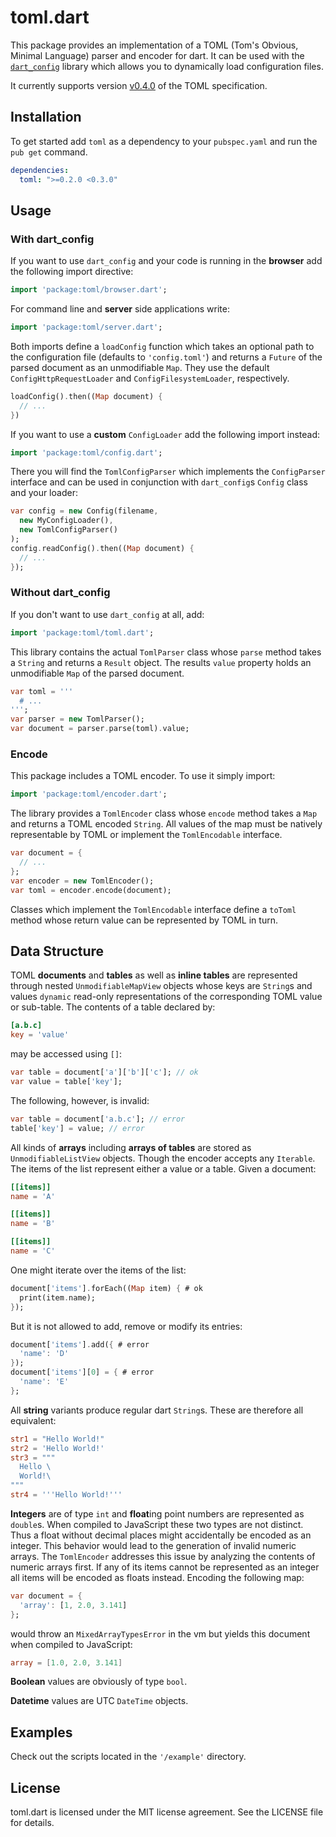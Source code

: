 toml.dart
=========

This package provides an implementation of a TOML (Tom's Obvious, Minimal 
Language) parser and encoder for dart.
It can be used with the
[`dart_config`](https://pub.dartlang.org/packages/dart_config)
library which allows you to dynamically load configuration files.

It currently supports version
[v0.4.0](https://github.com/toml-lang/toml/blob/master/versions/en/toml-v0.4.0.md) 
of the TOML specification.

## Installation

To get started add `toml` as a dependency to your `pubspec.yaml` and run the 
`pub get` command.
```yaml
dependencies:
  toml: ">=0.2.0 <0.3.0"
```

## Usage

### With dart_config

If you want to use `dart_config` and your code is running in the **browser** 
add the following import directive:
```dart
import 'package:toml/browser.dart';
```
For command line and **server** side applications write:
```dart
import 'package:toml/server.dart';
```

Both imports define a `loadConfig` function which takes an optional path to
the configuration file (defaults to `'config.toml'`) and returns a `Future` of
the parsed document as an unmodifiable `Map`.
They use the default `ConfigHttpRequestLoader` and `ConfigFilesystemLoader`,
respectively.
```dart
loadConfig().then((Map document) {
  // ...
})
```

If you want to use a **custom** `ConfigLoader` add the following import instead:
```dart
import 'package:toml/config.dart';
```
There you will find the `TomlConfigParser` which implements the `ConfigParser` 
interface and can be used in conjunction with `dart_config`s `Config` class and 
your loader:
```dart
var config = new Config(filename,
  new MyConfigLoader(),
  new TomlConfigParser()
);
config.readConfig().then((Map document) {
  // ...
});
```

### Without dart_config

If you don't want to use `dart_config` at all, add:
```dart
import 'package:toml/toml.dart';
```
This library contains the actual `TomlParser` class whose `parse` method 
takes a `String` and returns a `Result` object. The results `value` property 
holds an unmodifiable `Map` of the parsed document.
```dart
var toml = '''
  # ...
''';
var parser = new TomlParser();
var document = parser.parse(toml).value;
```

### Encode

This package includes a TOML encoder. To use it simply import:
```dart
import 'package:toml/encoder.dart';
```
The library provides a `TomlEncoder` class whose `encode` method takes
a `Map` and returns a TOML encoded `String`.
All values of the map must be natively representable by TOML or implement the 
`TomlEncodable` interface.
```dart
var document = {
  // ...
};
var encoder = new TomlEncoder();
var toml = encoder.encode(document);
```
Classes which implement the `TomlEncodable` interface define a `toToml` method
whose return value can be represented by TOML in turn.

## Data Structure

TOML **documents** and **tables** as well as **inline tables** are represented 
through nested `UnmodifiableMapView` objects whose keys are `String`s and values
`dynamic` read-only representations of the corresponding TOML value or 
sub-table.
The contents of a table declared by:
```toml
[a.b.c]
key = 'value'
```
may be accessed using `[]`:
```dart
var table = document['a']['b']['c']; // ok
var value = table['key'];
```
The following, however, is invalid:
```dart
var table = document['a.b.c']; // error
table['key'] = value; // error
```

All kinds of **arrays** including **arrays of tables** are stored as 
`UnmodifiableListView` objects. Though the encoder accepts any `Iterable`.
The items of the list represent either a value or a table.
Given a document:
```toml
[[items]]
name = 'A'

[[items]]
name = 'B'

[[items]]
name = 'C'
```
One might iterate over the items of the list:
```dart
document['items'].forEach((Map item) { # ok
  print(item.name);
});
```
But it is not allowed to add, remove or modify its entries:
```dart
document['items'].add({ # error
  'name': 'D'
});
document['items'][0] = { # error
  'name': 'E'
};
```

All **string** variants produce regular dart `String`s.
These are therefore all equivalent:
```toml
str1 = "Hello World!"
str2 = 'Hello World!'
str3 = """
  Hello \
  World!\
"""
str4 = '''Hello World!'''
```

**Integers** are of type `int` and **float**ing point numbers are represented 
as `double`s.
When compiled to JavaScript these two types are not distinct. 
Thus a float without decimal places might accidentally be encoded as an
integer. This behavior would lead to the generation of invalid numeric 
arrays.
The `TomlEncoder` addresses this issue by analyzing the contents of numeric 
arrays first.
If any of its items cannot be represented as an integer all items will be
encoded as floats instead.
Encoding the following map:
```dart
var document = {
  'array': [1, 2.0, 3.141]
};
```
would throw an `MixedArrayTypesError` in the vm but yields this document when
compiled to JavaScript:
```toml
array = [1.0, 2.0, 3.141]
```
  
**Boolean** values are obviously of type `bool`. 

**Datetime** values are UTC `DateTime` objects.

## Examples

Check out the scripts located in the `'/example'` directory.

## License

toml.dart is licensed under the MIT license agreement.
See the LICENSE file for details.

